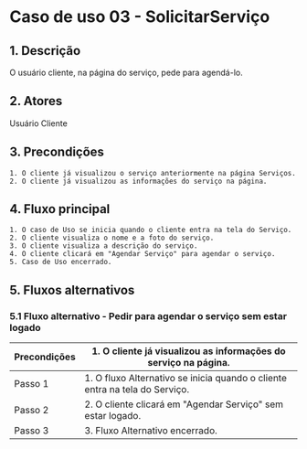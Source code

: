 # Caso de uso 03 - SolicitarServiço

## 1. Descrição
O usuário cliente, na página do serviço, pede para agendá-lo. 
## 2. Atores
Usuário Cliente
## 3. Precondições


	1. O cliente já visualizou o serviço anteriormente na página Serviços.
	2. O cliente já visualizou as informações do serviço na página.
 
## 4. Fluxo principal

    1. O caso de Uso se inicia quando o cliente entra na tela do Serviço.
    2. O cliente visualiza o nome e a foto do serviço.
    3. O cliente visualiza a descrição do serviço.
    4. O cliente clicará em "Agendar Serviço" para agendar o serviço.
    5. Caso de Uso encerrado.

## 5. Fluxos alternativos

### 5.1 Fluxo alternativo - Pedir para agendar o serviço sem estar logado

| **Precondições**  | 1. O cliente já visualizou as informações do serviço na página.  |
| --- | --- |
| Passo 1        | 1. O fluxo Alternativo se inicia quando o cliente entra na tela do Serviço. |
| Passo 2        | 2. O cliente clicará em "Agendar Serviço" sem estar logado. |
| Passo 3        | 3. Fluxo Alternativo encerrado. |

